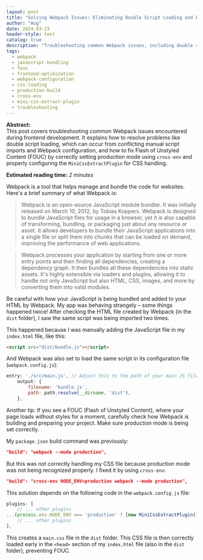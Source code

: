```yaml
---
layout: post
title: "Solving Webpack Issues: Eliminating Double Script Loading and FOUC"
author: "Aug"
date: 2024-03-23
header-style: text
catalog: true
description: "Troubleshooting common Webpack issues, including double script loading due to manual and Webpack config imports, and resolving Flash of Unstyled Content (FOUC) by correctly setting production mode with cross-env and configuring MiniCssExtractPlugin."
tags:
  - webpack
  - javascript-bundling
  - fouc
  - frontend-optimization
  - webpack-configuration
  - css-loading
  - production-build
  - cross-env
  - mini-css-extract-plugin
  - troubleshooting
---
```


**Abstract:**  
This post covers troubleshooting common Webpack issues encountered during frontend development. It explains how to resolve problems like double script loading, which can occur from conflicting manual script imports and Webpack configuration, and how to fix Flash of Unstyled Content (FOUC) by correctly setting production mode using `cross-env` and properly configuring the `MiniCssExtractPlugin` for CSS handling.

**Estimated reading time:** _2 minutes_

Webpack is a tool that helps manage and bundle the code for websites. Here's a brief summary of what Webpack is:

> Webpack is an open-source JavaScript module bundler. It was initially released on March 10, 2012, by Tobias Koppers. Webpack is designed to bundle JavaScript files for usage in a browser, yet it is also capable of transforming, bundling, or packaging just about any resource or asset. It allows developers to bundle their JavaScript applications into a single file or split them into chunks that can be loaded on demand, improving the performance of web applications.

> Webpack processes your application by starting from one or more entry points and then finding all dependencies, creating a dependency graph. It then bundles all these dependencies into static assets. It's highly extensible via loaders and plugins, allowing it to handle not only JavaScript but also HTML, CSS, images, and more by converting them into valid modules.

Be careful with how your JavaScript is being bundled and added to your HTML by Webpack. My app was behaving strangely – some things happened twice! After checking the HTML file created by Webpack (in the `dist` folder), I saw the same script was being imported two times.

This happened because I was manually adding the JavaScript file in my `index.html` file, like this:

```html
<script src="dist/bundle.js"></script>
```

And Webpack was also set to load the same script in its configuration file (`webpack.config.js`):

```javascript
entry: './src/main.js', // Adjust this to the path of your main JS file
    output: {
        filename: 'bundle.js',
        path: path.resolve(__dirname, 'dist'),
    },
```

Another tip: If you see a FOUC (Flash of Unstyled Content), where your page loads without styles for a moment, carefully check how Webpack is building and preparing your project. Make sure production mode is being set correctly.

My `package.json` build command was previously:

```json
"build": "webpack --mode production",
```

But this was not correctly handling my CSS file because production mode was not being recognized properly. I fixed it by using `cross-env`:

```json
"build": "cross-env NODE_ENV=production webpack --mode production",
```

This solution depends on the following code in the `webpack.config.js` file:

```javascript
plugins: [
    // ... other plugins
...(process.env.NODE_ENV === 'production' ? [new MiniCssExtractPlugin()] : []),
    // ... other plugins
],
```

This creates a `main.css` file in the `dist` folder. This CSS file is then correctly loaded early in the `<head>` section of my `index.html` file (also in the `dist` folder), preventing FOUC.

